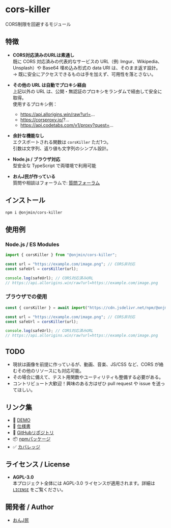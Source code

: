 # cors-killer
CORS制限を回避するモジュール

## 特徴
- **CORS対応済みのURLは素通し**  
  既に CORS 対応済みの代表的なサービスの URL（例: Imgur、Wikipedia、Unsplash）や
  Base64 埋め込み形式の data URI は、そのまま返す設計。  
  → 既に安全にアクセスできるものは手を加えず、可用性を落とさない。

- **その他の URL は自動でプロキシ経由**  
  上記以外の URL は、公開・無認証のプロキシをランダムで経由して安全に取得。  
  使用するプロキシ例：
    - https://api.allorigins.win/raw?url=...
    - https://corsproxy.io/?...
    - https://api.codetabs.com/v1/proxy?quest=...

- **余計な機能なし**  
  エクスポートされる関数は `corsKiller` ただ1つ。  
  引数は文字列、返り値も文字列のシンプル設計。

- **Node.js / ブラウザ対応**  
  型安全な TypeScript で両環境で利用可能

- **おんJ民が作っている**  
  質問や相談はフォーラムで: [質問フォーラム](https://unj.netlify.app)

## インストール
```sh
npm i @onjmin/cors-killer
```

## 使用例

### Node.js / ES Modules
```ts
import { corsKiller } from "@onjmin/cors-killer";

const url = "https://example.com/image.png"; // CORS非対応
const safeUrl = corsKiller(url);

console.log(safeUrl); // CORS対応済みURL
// https://api.allorigins.win/raw?url=https://example.com/image.png
```

### ブラウザでの使用
```js
const { corsKiller } = await import("https://cdn.jsdelivr.net/npm/@onjmin/cors-killer/dist/index.min.mjs");

const url = "https://example.com/image.png"; // CORS非対応
const safeUrl = corsKiller(url);

console.log(safeUrl); // CORS対応済みURL
// https://api.allorigins.win/raw?url=https://example.com/image.png
```

## TODO
- 現状は画像を前提に作っているが、動画、音楽、JS/CSS など、CORS が絡むその他のリソースにも対応可能。
- その場合に備えて、テスト用関数やユーティリティも整備する必要がある。
- コントリビュート大歓迎！興味のある方はぜひ pull request や issue を送ってほしい。

## リンク集
- 👀 [DEMO](https://onjmin.github.io/oekaki/demo)
- 🛫 [仕様書](https://onjmin.github.io/cors-killer)
- 🌟 [GitHubリポジトリ](https://github.com/onjmin/cors-killer)
- 📦 [npmパッケージ](https://www.npmjs.com/package/@onjmin/cors-killer)
- ✅ [カバレッジ](https://onjmin.github.io/cors-killer/coverage)

## ライセンス / License
- **AGPL-3.0**  
  本プロジェクト全体には AGPL-3.0 ライセンスが適用されます。詳細は [`LICENSE`](./LICENSE) をご覧ください。

## 開発者 / Author
- [おんJ民](https://github.com/onjmin)
